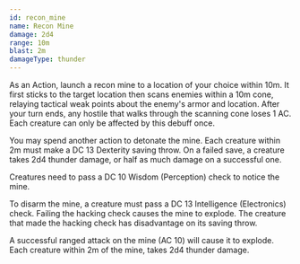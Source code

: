 ```yaml
---
id: recon_mine
name: Recon Mine
damage: 2d4
range: 10m
blast: 2m
damageType: thunder
---
```

As an Action, launch a recon mine to a location of your choice within 10m. It first sticks to the target location then
scans enemies within a 10m cone, relaying tactical weak points about the enemy's armor and location. After your turn ends,
any hostile that walks through the scanning cone loses 1 AC. Each creature can only be affected by this debuff once.

You may spend another action to detonate the mine. Each creature within 2m must make a DC 13 Dexterity saving throw.
On a failed save, a creature takes 2d4 thunder damage, or half as much damage on a successful one.

Creatures need to pass a DC 10 Wisdom (Perception) check to notice the mine.

To disarm the mine, a creature must pass a DC 13 Intelligence (Electronics) check. Failing the hacking check causes
the mine to explode. The creature that made the hacking check has disadvantage on its saving throw.

A successful ranged attack on the mine (AC 10) will cause it to explode. Each creature within 2m of the mine, takes 2d4 thunder damage.